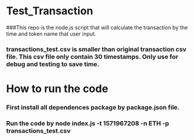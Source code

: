 # Test_Transaction
###This repo is the node.js script that will calculate the transaction by the time and token name that user input.
### transactions_test.csv is smaller than original transaction csv file. This csv file only contain 30 timestamps. Only use for debug and testing to save time.
# How to run the code
### First install all dependences package by package.json file.
### Run the code by node index.js -t 1571967208 -n ETH -p transactions_test.csv

